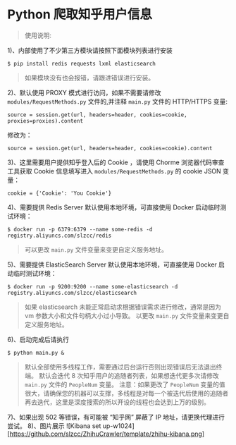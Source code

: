 # Python 爬取知乎用户信息
>使用说明: 

1)、内部使用了不少第三方模块请按照下面模块列表进行安装
```
$ pip install redis requests lxml elasticsearch
```
>如果模块没有也会报错，请跟进错误进行安装。

2)、默认使用 PROXY 模式进行访问，如果不需要请修改 `modules/RequestMethods.py` 文件的,并注释 `main.py` 文件的 HTTP/HTTPS 变量:
```
source = session.get(url, headers=header, cookies=cookie, proxies=proxies).content
```
修改为：
```
source = session.get(url, headers=header, cookies=cookie).content
```
3)、这里需要用户提供知乎登入后的 Cookie ，请使用 Chorme 浏览器代码审查工具获取 Cookie 信息填写进入 `modules/RequestMethods.py` 的 cookie JSON 变量：
```
cookie = {'Cookie': 'You Cookie'}
```
4)、需要提供 Redis Server
默认使用本地环境，可直接使用 Docker 启动临时测试环境：
```
$ docker run -p 6379:6379 --name some-redis -d registry.aliyuncs.com/slzcc/redis
```
>可以更改 `main.py` 文件变量来变更自定义服务地址。

5)、需要提供 ElasticSearch Server 
默认使用本地环境，可直接使用 Docker 启动临时测试环境：
```
$ docker run -p 9200:9200 --name some-elasticsearch -d registry.aliyuncs.com/slzcc/elasticsearch
```
>如果 elasticsearch 未能正常启动求根据错误需求进行修改，通常是因为 vm 参数大小和文件句柄大小过小导致。
>以更改 `main.py` 文件变量来变更自定义服务地址。

6)、启动完成后请执行
```
$ python main.py &
```
>默认全部使用多线程工作，需要通过后台运行否则出现错误后无法退出终端。
>默认会迭代 8 次知乎用户的追随者列表，如果想迭代更多次请修改 `main.py` 文件的 `PeopleNum` 变量。
>注意：如果更改了 `PeopleNum` 变量的值很大，请确保您的机器可以支撑，多线程是对每一个被迭代后使用的追随者再去迭代，这里是深度搜索的所以开设的线程也会达到上万的级别。

7)、如果出现 502 等错误，有可能被 “知乎网” 屏蔽了 IP 地址，请更换代理进行尝试。
8)、图片展示
![Kibana set up-w1024][https://github.com/slzcc/ZhihuCrawler/template/zhihu-kibana.png]
